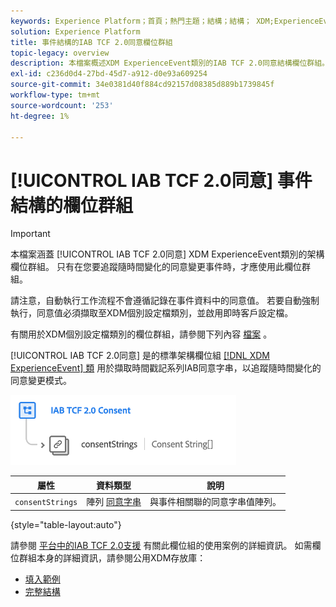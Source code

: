 ```yaml
---
keywords: Experience Platform；首頁；熱門主題；結構；結構； XDM;ExperienceEvent；欄位；結構；結構；結構；結構設計；欄位群組；欄位群組；iab;tcf；同意；
solution: Experience Platform
title: 事件結構的IAB TCF 2.0同意欄位群組
topic-legacy: overview
description: 本檔案概述XDM ExperienceEvent類別的IAB TCF 2.0同意結構欄位群組。
exl-id: c236d0d4-27bd-45d7-a912-d0e93a609254
source-git-commit: 34e0381d40f884cd92157d08385d889b1739845f
workflow-type: tm+mt
source-wordcount: '253'
ht-degree: 1%

---
```


# [!UICONTROL IAB TCF 2.0同意] 事件結構的欄位群組

>[!IMPORTANT]
>
>本檔案涵蓋 [!UICONTROL IAB TCF 2.0同意] XDM ExperienceEvent類別的架構欄位群組。 只有在您要追蹤隨時間變化的同意變更事件時，才應使用此欄位群組。
>
>請注意，自動執行工作流程不會遵循記錄在事件資料中的同意值。 若要自動強制執行，同意值必須擷取至XDM個別設定檔類別，並啟用即時客戶設定檔。
>
>有關用於XDM個別設定檔類別的欄位群組，請參閱下列內容 [檔案](../profile/iab.md) 。

[!UICONTROL IAB TCF 2.0同意] 是的標準架構欄位組 [[!DNL XDM ExperienceEvent] 類](../../classes/experienceevent.md) 用於擷取時間戳記系列IAB同意字串，以追蹤隨時間變化的同意變更模式。

![](../../images/field-groups/iab-event.png)

| 屬性 | 資料類型 | 說明 |
| --- | --- | --- |
| `consentStrings` | 陣列 [同意字串](../../data-types/consent-string.md) | 與事件相關聯的同意字串值陣列。 |

{style=&quot;table-layout:auto&quot;}

請參閱 [平台中的IAB TCF 2.0支援](../../../landing/governance-privacy-security/consent/iab/overview.md) 有關此欄位組的使用案例的詳細資訊。 如需欄位群組本身的詳細資訊，請參閱公用XDM存放庫：

* [填入範例](https://github.com/adobe/xdm/blob/master/components/fieldgroups/experience-event/experienceevent-privacy.example.1.json)
* [完整結構](https://github.com/adobe/xdm/blob/master/components/fieldgroups/experience-event/experienceevent-privacy.schema.json)
